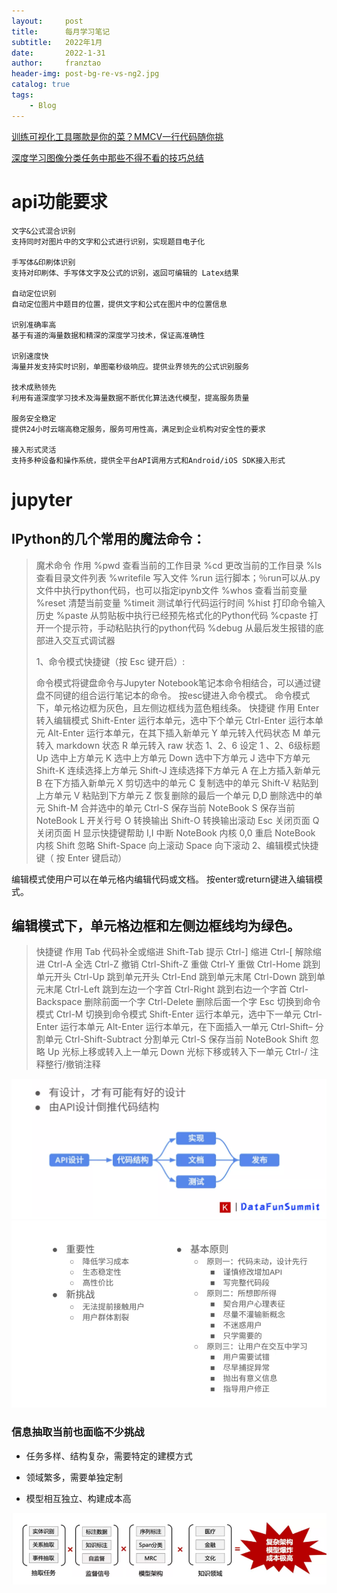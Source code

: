 ```yaml
---
layout:     post
title:      每月学习笔记
subtitle:   2022年1月
date:       2022-1-31
author:     franztao
header-img: post-bg-re-vs-ng2.jpg
catalog: true
tags:
    - Blog
---
```


[训练可视化工具哪款是你的菜？MMCV一行代码随你挑](https://mp.weixin.qq.com/s/adMGb6y9oRS-LaLAKvFGKg)

[深度学习图像分类任务中那些不得不看的技巧总结](https://mp.weixin.qq.com/s/rhLlQwSJavjCIUa9GLxjSA)

# api功能要求

```
文字&公式混合识别
支持同时对图片中的文字和公式进行识别，实现题目电子化

手写体&印刷体识别
支持对印刷体、手写体文字及公式的识别，返回可编辑的 Latex结果

自动定位识别
自动定位图片中题目的位置，提供文字和公式在图片中的位置信息

识别准确率高
基于有道的海量数据和精深的深度学习技术，保证高准确性

识别速度快
海量并发支持实时识别，单图毫秒级响应。提供业界领先的公式识别服务

技术成熟领先
利用有道深度学习技术及海量数据不断优化算法迭代模型，提高服务质量

服务安全稳定
提供24小时云端高稳定服务，服务可用性高，满足到企业机构对安全性的要求

接入形式灵活
支持多种设备和操作系统，提供全平台API调用方式和Android/iOS SDK接入形式
```



# jupyter

## IPython的几个常用的魔法命令：

> 魔术命令    作用
> %pwd    查看当前的工作目录
> %cd    更改当前的工作目录
> %ls    查看目录文件列表
> %writefile    写入文件
> %run    运行脚本；％run可以从.py文件中执行python代码，也可以指定ipynb文件
> %whos    查看当前变量
> %reset    清楚当前变量
> %timeit    测试单行代码运行时间
> %hist    打印命令输入历史
> %paste    从剪贴板中执行已经预先格式化的Python代码
> %cpaste    打开一个提示符，手动粘贴执行的python代码
> %debug    从最后发生报错的底部进入交互式调试器
> 
> 1、命令模式快捷键（按 Esc 键开启）:
> 
> 命令模式将键盘命令与Jupyter Notebook笔记本命令相结合，可以通过键盘不同键的组合运行笔记本的命令。
> 按esc键进入命令模式。
> 命令模式下，单元格边框为灰色，且左侧边框线为蓝色粗线条。
> 快捷键    作用
> Enter    转入编辑模式
> Shift-Enter    运行本单元，选中下个单元
> Ctrl-Enter    运行本单元
> Alt-Enter    运行本单元，在其下插入新单元
> Y    单元转入代码状态
> M    单元转入 markdown 状态
> R    单元转入 raw 状态
> 1、2、6    设定 1 、2、6级标题
> Up    选中上方单元
> K    选中上方单元
> Down    选中下方单元
> J    选中下方单元
> Shift-K    连续选择上方单元
> Shift-J    连续选择下方单元
> A    在上方插入新单元
> B    在下方插入新单元
> X    剪切选中的单元
> C    复制选中的单元
> Shift-V    粘贴到上方单元
> V    粘贴到下方单元
> Z    恢复删除的最后一个单元
> D,D    删除选中的单元
> Shift-M    合并选中的单元
> Ctrl-S    保存当前 NoteBook
> S    保存当前 NoteBook
> L    开关行号
> O    转换输出
> Shift-O    转换输出滚动
> Esc    关闭页面
> Q    关闭页面
> H    显示快捷键帮助
> I,I    中断 NoteBook 内核
> 0,0    重启 NoteBook 内核
> Shift    忽略
> Shift-Space    向上滚动
> Space    向下滚动
> 2、编辑模式快捷键（ 按 Enter 键启动）

编辑模式使用户可以在单元格内编辑代码或文档。
按enter或return键进入编辑模式。

## 编辑模式下，单元格边框和左侧边框线均为绿色。

> 快捷键    作用
> Tab    代码补全或缩进
> Shift-Tab    提示
> Ctrl-]    缩进
> Ctrl-[    解除缩进
> Ctrl-A    全选
> Ctrl-Z    撤销
> Ctrl-Shift-Z    重做
> Ctrl-Y    重做
> Ctrl-Home    跳到单元开头
> Ctrl-Up    跳到单元开头
> Ctrl-End    跳到单元末尾
> Ctrl-Down    跳到单元末尾
> Ctrl-Left    跳到左边一个字首
> Ctrl-Right    跳到右边一个字首
> Ctrl-Backspace    删除前面一个字
> Ctrl-Delete    删除后面一个字
> Esc    切换到命令模式
> Ctrl-M    切换到命令模式
> Shift-Enter    运行本单元，选中下一单元
> Ctrl-Enter    运行本单元
> Alt-Enter    运行本单元，在下面插入一单元
> Ctrl-Shift–    分割单元
> Ctrl-Shift-Subtract    分割单元
> Ctrl-S    保存当前 NoteBook
> Shift    忽略
> Up    光标上移或转入上一单元
> Down    光标下移或转入下一单元
> Ctrl-/    注释整行/撤销注释



![img_3.png](2022-01-31-monthly_note_202201/img_3.png)
![img_4.png](2022-01-31-monthly_note_202201/img_4.png)

### 信息抽取当前也面临不少挑战

- 任务多样、结构复杂，需要特定的建模方式

- 领域繁多，需要单独定制

- 模型相互独立、构建成本高

![img_5.png](2022-01-31-monthly_note_202201/img_5.png)
